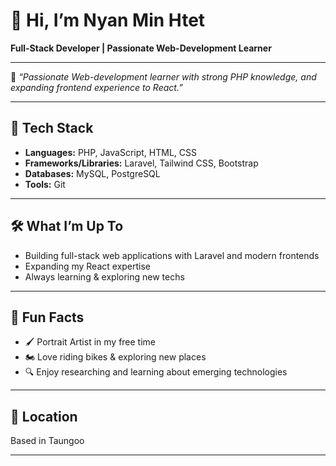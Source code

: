 # 👋 Hi, I’m Nyan Min Htet

**Full-Stack Developer | Passionate Web-Development Learner**

---

🌱 *“Passionate Web-development learner with strong PHP knowledge, and expanding frontend experience to React.”*

---

## 🚀 Tech Stack

- **Languages:** PHP, JavaScript, HTML, CSS
- **Frameworks/Libraries:** Laravel, Tailwind CSS, Bootstrap
- **Databases:** MySQL, PostgreSQL
- **Tools:** Git

---

## 🛠️ What I’m Up To

- Building full-stack web applications with Laravel and modern frontends
- Expanding my React expertise
- Always learning & exploring new techs

---

## 🎨 Fun Facts

- 🖌️ Portrait Artist in my free time
- 🏍️ Love riding bikes & exploring new places
- 🔍 Enjoy researching and learning about emerging technologies

---

## 📍 Location

Based in Taungoo

---

<!-- 
**Nyan-MinHtet/Nyan-MinHtet** is a ✨ special ✨ repository because its `README.md` (this file) appears on your GitHub profile. 
-->

